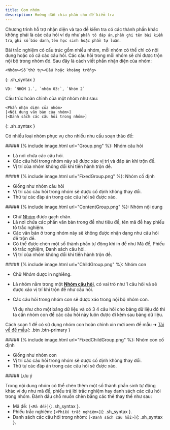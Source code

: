 ```yaml
---
title: Gom nhóm
description: Hướng dẫn chia phần cho đề kiểm tra
---
```


Chương trình hỗ trợ nhận diện và tạo đề kiểm tra có các thành phần khác không phải là các câu hỏi ví dụ như `phần tô đáp án`, `phần ghi tên bài kiểm tra`, `ghi số báo danh`, `tên học sinh hoặc phần tự luận`. 

Bài trắc nghiệm có cấu trúc gồm nhiều nhóm, mỗi nhóm có thể chỉ có nội dung hoặc có cả các câu hỏi. Các câu hỏi trong mỗi nhóm sẽ chỉ được trộn nội bộ trong nhóm đó. Sau đây là cách viết phần nhận diện của nhóm:
```
<Nhóm><Số thứ tự><Dấu hoặc khoảng trống>
```
{: .sh_syntax }

    VD: `NHÓM 1.`, `nhóm 03:`, `Nhóm 2`

Cấu trúc hoàn chỉnh của một nhóm như sau:
```
<Phần nhận diện của nhóm>
[<Nội dung văn bản của nhóm>]
[<Danh sách các câu hỏi trong nhóm>]
```
{: .sh_syntax }

Có nhiều loại nhóm phục vụ cho nhiều nhu cầu soạn thảo đề:

<div class="note" id="group">
##### <span>{% include image.html url="Group.png" %}</span>: Nhóm câu hỏi

- Là nơi chứa các câu hỏi.
- Các câu hỏi trong nhóm này sẽ được xáo vị trí và đáp án khi trộn đề.
- Vị trí của nhóm không đổi khi tiến hành trộn đề.

</div>

<div class="note" id="fixedGroup">
##### <span>{% include image.html url="FixedGroup.png" %}</span>: Nhóm cố định

- Giống như nhóm câu hỏi
- Vị trí các câu hỏi trong nhóm sẽ được cố định không thay đổi.
- Thứ tự các đáp án trong các câu hỏi sẽ được xáo.

</div>

<div class="note" id="contentGroup">
##### <span>{% include image.html url="ContentGroup.png" %}</span>: Nhóm nội dung

- Chữ <u>Nhóm</u> được gạch chân.
- Là nơi chứa các phần văn bản trong đề như tiêu đề, tên mã đề hay phiếu tô trắc nghiệm.
- Các văn bản ở trong nhóm này sẽ không được nhận dạng như câu hỏi đề trộn đề.
- Có thể được chèn một số thành phần tự động khi in đề như Mã đề, Phiếu tô trắc nghiệm, Danh sách câu hỏi.
- Vị trí của nhóm không đổi khi tiến hành trộn đề.

</div>

<div class="note" id="childGroup">
##### <span>{% include image.html url="ChildGroup.png" %}</span>: Nhóm con

- Chữ _Nhóm_ được in nghiêng.
- Là nhóm nằm trong một [**Nhóm câu hỏi**](#group), có vai trò như 1 câu hỏi và sẽ được xáo vị trí khi trộn đề như câu hỏi.
- Các câu hỏi trong nhóm con sẽ được xáo trong nội bộ nhóm con.

    Ví dụ như cho một bảng dữ liệu và có 3 4 câu hỏi cho bảng dữ liệu đó thì ta cần nhóm con để các câu hỏi này luôn được đi kèm sau bảng dữ liệu.

Cách soạn 1 đề có sử dụng nhóm con hoàn chỉnh xin mời xem đề mẫu ➔ [Tải về đề mẫu](/download/hc-mix_demau.7z){: .btn .btn-primary }

</div>

<div class="note" id="fixedChildGroup">
##### <span>{% include image.html url="FixedChildGroup.png" %}</span>: Nhóm con cố định

- Giống như nhóm con
- Vị trí các câu hỏi trong nhóm sẽ được cố định không thay đổi.
- Thứ tự các đáp án trong các câu hỏi sẽ được xáo.

</div>

<div class="note info" id="code">
##### Lưu ý

Trong nội dung nhóm có thể chèn thêm một số thành phần sinh tự động khác ví dụ như mã đề, phiếu trả lời trắc nghiệm hay danh sách các câu hỏi trong nhóm. Đánh dấu chỗ muốn chèn bằng các thẻ thay thế như sau:
- Mã đề: `[<Mã đề>]`{: .sh_syntax }.
- Phiếu trắc nghiệm: `[<Phiếu trắc nghiệm>]`{: .sh_syntax }.
- Danh sách các câu hỏi trong nhóm: `[<Danh sách câu hỏi>]`{: .sh_syntax }.
</div>